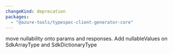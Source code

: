 ```yaml
---
changeKind: deprecation
packages:
  - "@azure-tools/typespec-client-generator-core"
---
```


move nullability onto params and responses. Add nullableValues on SdkArrayType and SdkDictionaryType